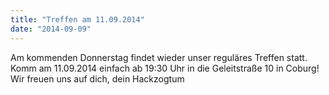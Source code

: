 ```yaml
---
title: "Treffen am 11.09.2014"
date: "2014-09-09"
---
```


Am kommenden Donnerstag findet wieder unser reguläres Treffen statt. Komm am 11.09.2014 einfach ab 19:30 Uhr in die Geleitstraße 10 in Coburg! Wir freuen uns auf dich, dein Hackzogtum
